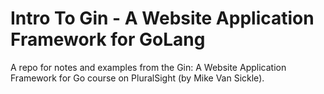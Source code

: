 # Intro To Gin - A Website Application Framework for GoLang

A repo for notes and examples from the Gin: A Website Application Framework for Go course on PluralSight (by Mike Van Sickle).

